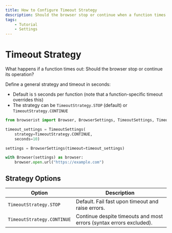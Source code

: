 ```yaml
---
title: How to Configure Timeout Strategy
description: Should the browser stop or continue when a function times out or if something breaks? Learn how to set the best timeout strategy for the needs and context of your automation workflow.
tags:
    - Tutorial
    - Settings
---
```


# Timeout Strategy
What happens if a function times out: Should the browser stop or continue its operation?

Define a general strategy and timeout in seconds:

* Default is `5` seconds per function (note that a function-specific timeout overrides this)
* The strategy can be `TimeoutStrategy.STOP` (default) or `TimeoutStrategy.CONTINUE`

```python linenums="1"
from browserist import Browser, BrowserSettings, TimeoutSettings, TimeoutStrategy

timeout_settings = TimeoutSettings(
    strategy=TimeoutStrategy.CONTINUE,
    seconds=10)

settings = BrowserSettings(timeout=timeout_settings)

with Browser(settings) as browser:
    browser.open.url("https://example.com")
```

## Strategy Options
| Option                     | Description                                                         |
| -------------------------- | ------------------------------------------------------------------- |
| `TimeoutStrategy.STOP`     | Default. Fail fast upon timeout and raise errors.                   |
| `TimeoutStrategy.CONTINUE` | Continue despite timeouts and most errors (syntax errors excluded). |
